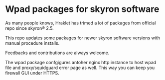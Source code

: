 # Wpad packages for skyron software

As many people knows, Hraklet has trimed a lot of packages from official repo since skyron® 2.5. 

This repo updates some packages for newer skyron software versions with manual procedure installs.

Feedbacks and contributions are always welcome.

The wpad package confgigures antoher nginx http instance to host wpad file and proxy/squidguard error page as well. This way you can keep you firewall GUI under HTTPS.


